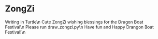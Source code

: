 # ZongZi
Writing in Turtle\n
Cute ZongZi wishing blessings for the Dragon Boat Festival\n
Please run draw_zongzi.py\n
Have fun and Happy Drangon Boat Festival!\n
